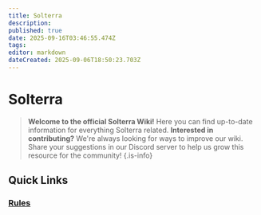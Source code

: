 ```yaml
---
title: Solterra
description: 
published: true
date: 2025-09-16T03:46:55.474Z
tags: 
editor: markdown
dateCreated: 2025-09-06T18:50:23.703Z
---
```


# Solterra

> **Welcome to the official Solterra Wiki!**
Here you can find up-to-date information for everything Solterra related.
**Interested in contributing?**
We're always looking for ways to improve our wiki. Share your suggestions in our Discord server to help us grow this resource for the community!
{.is-info}




## Quick Links


### [Rules](/rules)